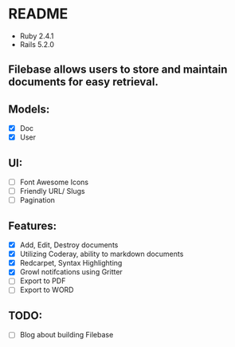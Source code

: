 # README
+ Ruby 2.4.1
+ Rails 5.2.0

## Filebase allows users to store and maintain documents for easy retrieval.

## Models:
- [x] Doc
- [x] User

## UI:
- [ ] Font Awesome Icons
- [ ] Friendly URL/ Slugs
- [ ] Pagination

## Features:
- [x] Add, Edit, Destroy documents
- [x] Utilizing Coderay, ability to markdown documents
- [x] Redcarpet, Syntax Highlighting
- [x] Growl notifcations using Gritter
- [ ] Export to PDF
- [ ] Export to WORD

## TODO:
- [ ] Blog about building Filebase
